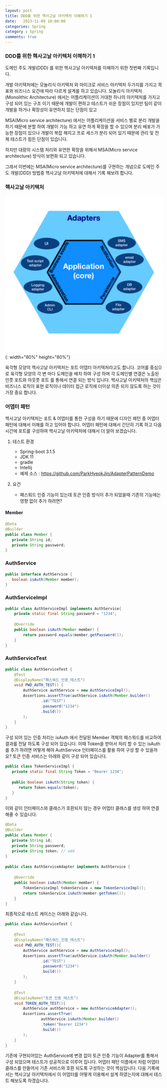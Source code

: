 ```yaml
---
layout: post
title: DDD를 위한 헥사고날 아키텍처 이해하기 1
date:   2023-11-09 10:00:00
categories: Spring
category : Spring
comments: true 
---
```


### DDD를 위한 헥사고날 아키텍처 이해하기 1

도메인 주도 개발(DDD) 를 위한 헥사고날 아키텍처를 이해하기 위한 첫번째 기록입니다.

개발 아키텍처에는 모놀리식 아키텍처 와 마이크로 서비스 아키텍처 두가지를 가지고 목표와 비즈니스 요건에 따라 다르게 설계를 하고 있습니다.
모놀리식 아키텍처(Monolithic Architecture) 에서는 어플리케이션이 거대한 하나의 아키텍처를 가지고 구성 되어 있는 구조 이기 때문에 개발이 편하고 테스트가 쉬운 장점이 있지만
팀이 같이 개발을 하거나 확장성이 유연하지 않는 단점이 있고 

MSA(Micro service architecture) 에서는 어플리케이션을 서비스 별로 분리 개발을 하기 때문에 분할 하여 개발이 가능 하고
유연 하게 확장을 할 수 있으며 분리 배포가 가능한 장점이 있으나 개발이 복잡 해지고 프로 세스가 분리 되어 있기 때문에 관리 및 전체 테스트가 힘든 단점이 있습니다.

하지만 대량의 시스템 처리와 유연한 확장을 위해서 MSA(Micro service architecture) 방식이 보편화 되고 있습니다.

그래서 이번에는 MSA(Micro service architecture)를 구현하는 개념으로 도메인 주도 개발(DDD) 방법중 헥사고날 아키텍처에 대해서 기록 해보려 합니다. 

### 헥사고날 아키텍처

![Architecture_img](/img/spring/1920px-Hexagonal_Architecture.png){: width="80%" height="80%"}

육각형 모양의 헥사고날 아키텍처는 포트 어뎁터 아키텍처라고도 합니다.
코어를 중심으로 육각형 모양의 각 변 마다 도메인을 배치 하여 구성 하며 각 도메인별 연결은 노출된 인풋 포트와 아웃풋 포트 를 통해서 연결 되는 방식 입니다.
헥사고날 아키텍처의 핵심은 비즈니스 로직이 표현 로직이나 데이터 접근 로직에 더이상 의존 되지 않도록 하는 것이 가장 중요 합니다.

### 어뎁터 패턴

헥사고날 아키텍처는 포트 & 어뎁터를 통한 구성을 하기 때문에 디자인 패턴 중 어뎁터 패턴에 대해서 이해를 하고 있어야 합니다.
어뎁터 패턴에 대해서 간단히 기록 하고 다음시간에 포트를 구성하여 헥사고날 아키텍처에 대해서 더 알아 보겠습니다.


1. 테스트 환경
    - Spring-boot 3.1.5
    - JDK 11
    - gradle
    - Intellij
    - 예제 소스 : <https://github.com/ParkHyeokJin/AdapterPatternDemo>

2. 요건
    - 패스워드 인증 기능이 있는데 토큰 인증 방식이 추가 되었을때 기존의 기능에는 영향 없이 추가 하려면?

#### Member

```java
@Data
@Builder
public class Member {
   private String id;
   private String password;
}
```

### AuthService

```java
public interface AuthService {
   boolean isAuth(Member member);
}
```

### AuthServiceImpl

```java
public class AuthServiceImpl implements AuthService{
    private static final String password = "1234";

    @Override
    public boolean isAuth(Member member) {
        return password.equals(member.getPassword());
    }
}
```

### AuthServiceTest

```java
public class AuthServiceTest {
    @Test
    @DisplayName("패스워드_인증_테스트")
    void PWD_AUTH_TEST() {
        AuthService authService = new AuthServiceImpl();
        Assertions.assertTrue(authService.isAuth(Member.builder()
                .id("TEST")
                .password("1234")
                .build())
        );
    }
}
```

구성 되어 있는 인증 처리는 isAuth 에서 전달된 Member 객체의 패스워드를 비교하여 결과를 전달 하도록 구성 되어 있습니다.
이때 Token을 받아서 처리 할 수 있는 isAuth를 추가 하려면 어떻게 해야 AuthService 인터페이스를 활용 하여 구성 할 수 있을까요?
토큰 인증 서비스는 아래와 같이 구성 되어 있습니다.

```java
public class TokenServiceImpl {
   private static final String Token = "Bearer 1234";

   public boolean isAuth(String token) {
      return Token.equals(token);
   }
}
```

이와 같이 인터페이스와 클래스가 호환되지 않는 경우 어뎁터 클래스를 생성 하여 연결 해줄 수 있습니다.

```java
@Data
@Builder
public class Member {
   private String id;
   private String password;
   private String token; // add
}

public class AuthServiceAdapter implements AuthService {

    @Override
    public boolean isAuth(Member member) {
        TokenServiceImpl tokenService = new TokenServiceImpl();
        return tokenService.isAuth(member.getToken());
    }
}
```

최종적으로 테스트 케이스는 아래와 같습니다.

```java
public class AuthServiceTest {

    @Test
    @DisplayName("패스워드_인증_테스트")
    void PWD_AUTH_TEST(){
        AuthService authService = new AuthServiceImpl();
        Assertions.assertTrue(authService.isAuth(Member.builder()
                .id("TEST")
                .password("1234")
                .build())
        );
    }

    @Test
    @DisplayName("토큰_인증_테스트")
    void TOKEN_AUTH_TEST(){
        AuthService authService = new AuthServiceAdapter();
        Assertions.assertTrue(
                authService.isAuth(Member.builder()
                .token("Bearer 1234")
                .build())
        );
    }
}
```

기존에 구현되어있는 AuthService에 변경 없이 토큰 인증 기능이 Adapter를 통해서 구성 되었으며 테스트가 성공적으로 이루어 집니다.
어뎁터 패턴 이름에서 처럼 어뎁터 클래스를 만들어서 기존 서비스와 호환 되도록 구성하는 것이 핵심입니다.
다음 기록에서는 헥사고날 아키텍처에서 이 어뎁터를 어떻게 이용해서 설계 하였는지에 대해서 테스트 해보도록 하겠습니다.



